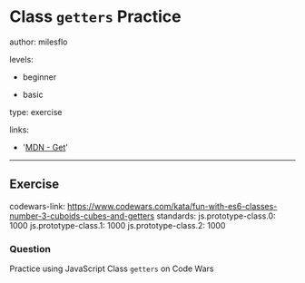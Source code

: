 # Class `getters` Practice
author: milesflo

levels:

  - beginner

  - basic

type: exercise

links:

  - '[MDN - Get](https://developer.mozilla.org/en-US/docs/Web/JavaScript/Reference/Functions/get)'

---
## Exercise
codewars-link: https://www.codewars.com/kata/fun-with-es6-classes-number-3-cuboids-cubes-and-getters
standards:
    js.prototype-class.0: 1000
    js.prototype-class.1: 1000
    js.prototype-class.2: 1000
### Question
Practice using JavaScript Class `getters` on Code Wars

